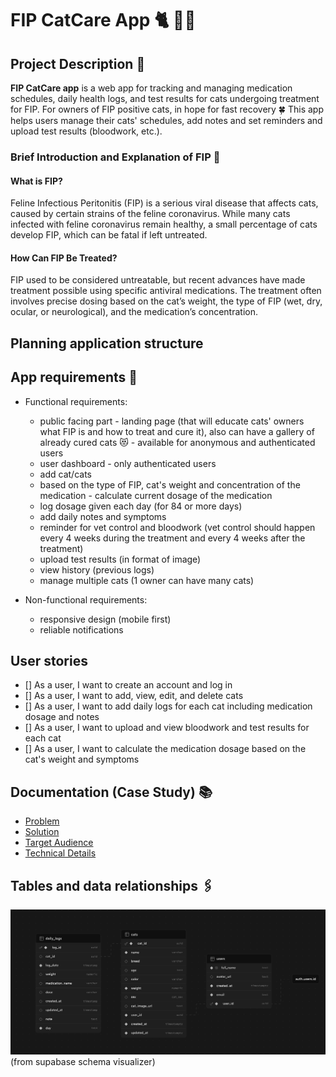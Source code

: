 # FIP CatCare App 🐈 💉💊

## Project Description 📖

**FIP CatCare app** is a web app for tracking and managing medication schedules, daily health logs, and test results for cats undergoing treatment for FIP. For owners of FIP positive cats, in hope for fast recovery 🍀
This app helps users manage their cats' schedules, add notes and set reminders and upload test results (bloodwork, etc.).

### Brief Introduction and Explanation of FIP 🦠

#### What is FIP?

Feline Infectious Peritonitis (FIP) is a serious viral disease that affects cats, caused by certain strains of the feline coronavirus. While many cats infected with feline coronavirus remain healthy, a small percentage of cats develop FIP, which can be fatal if left untreated.

#### How Can FIP Be Treated?

FIP used to be considered untreatable, but recent advances have made treatment possible using specific antiviral medications. The treatment often involves precise dosing based on the cat’s weight, the type of FIP (wet, dry, ocular, or neurological), and the medication’s concentration.

## Planning application structure

## App requirements 📎

- Functional requirements:

  - public facing part - landing page (that will educate cats' owners what FIP is and how to treat and cure it), also can have a gallery of already cured cats 😻 - available for anonymous and authenticated users
  - user dashboard - only authenticated users
  - add cat/cats
  - based on the type of FIP, cat's weight and concentration of the medication - calculate current dosage of the medication
  - log dosage given each day (for 84 or more days)
  - add daily notes and symptoms
  - reminder for vet control and bloodwork (vet control should happen every 4 weeks during the treatment and every 4 weeks after the treatment)
  - upload test results (in format of image)
  - view history (previous logs)
  - manage multiple cats (1 owner can have many cats)

- Non-functional requirements:
  - responsive design (mobile first)
  - reliable notifications

## User stories

- [] As a user, I want to create an account and log in
- [] As a user, I want to add, view, edit, and delete cats
- [] As a user, I want to add daily logs for each cat including medication dosage and notes
- [] As a user, I want to upload and view bloodwork and test results for each cat
- [] As a user, I want to calculate the medication dosage based on the cat's weight and symptoms

## Documentation (Case Study) 📚

- [Problem](./docs/Problem.md)
- [Solution](./docs/Solution.md)
- [Target Audience](./docs/Audience.md)
- [Technical Details](./docs/TechStack.md)

## Tables and data relationships 🖇️

![Supabase schema visualizer](./public/screenshots/FIP-CatCare-DB.png) (from supabase schema visualizer)

